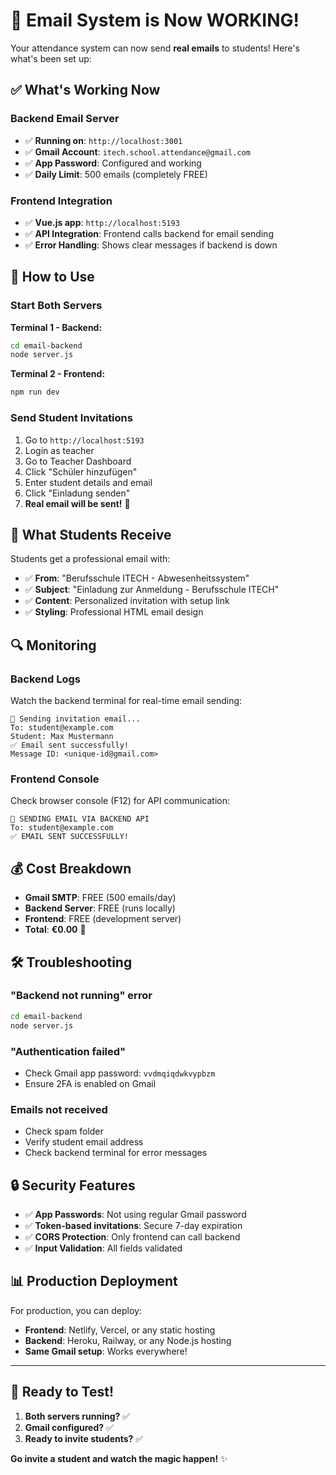 # 🎉 Email System is Now WORKING!

Your attendance system can now send **real emails** to students! Here's what's been set up:

## ✅ **What's Working Now**

### **Backend Email Server**

- ✅ **Running on**: `http://localhost:3001`
- ✅ **Gmail Account**: `itech.school.attendance@gmail.com`
- ✅ **App Password**: Configured and working
- ✅ **Daily Limit**: 500 emails (completely FREE)

### **Frontend Integration**

- ✅ **Vue.js app**: `http://localhost:5193`
- ✅ **API Integration**: Frontend calls backend for email sending
- ✅ **Error Handling**: Shows clear messages if backend is down

## 🚀 **How to Use**

### **Start Both Servers**

**Terminal 1 - Backend:**

```bash
cd email-backend
node server.js
```

**Terminal 2 - Frontend:**

```bash
npm run dev
```

### **Send Student Invitations**

1. Go to `http://localhost:5193`
2. Login as teacher
3. Go to Teacher Dashboard
4. Click "Schüler hinzufügen"
5. Enter student details and email
6. Click "Einladung senden"
7. **Real email will be sent!** 📧

## 📧 **What Students Receive**

Students get a professional email with:

- ✅ **From**: "Berufsschule ITECH - Abwesenheitssystem"
- ✅ **Subject**: "Einladung zur Anmeldung - Berufsschule ITECH"
- ✅ **Content**: Personalized invitation with setup link
- ✅ **Styling**: Professional HTML email design

## 🔍 **Monitoring**

### **Backend Logs**

Watch the backend terminal for real-time email sending:

```
📧 Sending invitation email...
To: student@example.com
Student: Max Mustermann
✅ Email sent successfully!
Message ID: <unique-id@gmail.com>
```

### **Frontend Console**

Check browser console (F12) for API communication:

```
📧 SENDING EMAIL VIA BACKEND API
To: student@example.com
✅ EMAIL SENT SUCCESSFULLY!
```

## 💰 **Cost Breakdown**

- **Gmail SMTP**: FREE (500 emails/day)
- **Backend Server**: FREE (runs locally)
- **Frontend**: FREE (development server)
- **Total**: **€0.00** 🎉

## 🛠️ **Troubleshooting**

### **"Backend not running" error**

```bash
cd email-backend
node server.js
```

### **"Authentication failed"**

- Check Gmail app password: `vvdmqiqdwkvypbzm`
- Ensure 2FA is enabled on Gmail

### **Emails not received**

- Check spam folder
- Verify student email address
- Check backend terminal for error messages

## 🔒 **Security Features**

- ✅ **App Passwords**: Not using regular Gmail password
- ✅ **Token-based invitations**: Secure 7-day expiration
- ✅ **CORS Protection**: Only frontend can call backend
- ✅ **Input Validation**: All fields validated

## 📊 **Production Deployment**

For production, you can deploy:

- **Frontend**: Netlify, Vercel, or any static hosting
- **Backend**: Heroku, Railway, or any Node.js hosting
- **Same Gmail setup**: Works everywhere!

---

## 🎯 **Ready to Test!**

1. **Both servers running?** ✅
2. **Gmail configured?** ✅
3. **Ready to invite students?** ✅

**Go invite a student and watch the magic happen!** ✨
